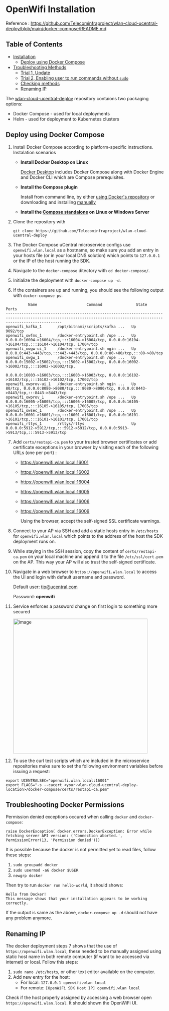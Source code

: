 # OpenWifi Installation

Reference : https://github.com/Telecominfraproject/wlan-cloud-ucentral-deploy/blob/main/docker-compose/README.md 

## Table of Contents
- [Installation](https://github.com/NTUST-BMW-Lab/internship/blob/2024-TEEP-Lauren/installation/OpenWifi-Installation-Guide.md#openwifi-installation)
   - [Deploy using Docker Compose](https://github.com/NTUST-BMW-Lab/internship/blob/2024-TEEP-Lauren/installation/OpenWifi-Installation-Guide.md#deploy-using-docker-compose)
- [Troubleshooting Methods](https://github.com/NTUST-BMW-Lab/internship/blob/2024-TEEP-Lauren/installation/OpenWifi-Installation-Guide.md#troubleshooting-methods)
  - [Trial 1, Update](https://github.com/NTUST-BMW-Lab/internship/blob/2024-TEEP-Lauren/installation/OpenWifi-Installation-Guide.md#trial-1-update)
  - [Trial 2, Enabling user to run commands without `sudo`](https://github.com/NTUST-BMW-Lab/internship/blob/2024-TEEP-Lauren/installation/OpenWifi-Installation-Guide.md#trial-2-add-current-user-to-docker-group-enabling-it-to-run-without-sudo)
  - [Checking methods](https://github.com/NTUST-BMW-Lab/internship/blob/2024-TEEP-Lauren/installation/OpenWifi-Installation-Guide.md#checking-methods)
  - [Renaming IP](https://github.com/NTUST-BMW-Lab/internship/blob/2024-TEEP-Lauren/installation/OpenWifi-Installation-Guide.md#renaming-ip)

The [wlan-cloud-ucentral-deploy](https://github.com/Telecominfraproject/wlan-cloud-ucentral-deploy) repository contaions two packaging options:
- Docker Compose - used for local deployments
- Helm - used for deployment to Kubernetes clusters

## Deploy using Docker Compose

1. Install Docker Compose according to platform-specific instructions.
   Instalation scenarios
   - **Install Docker Desktop on Linux**
   
     [Docker Desktop](https://docs.docker.com/desktop/install/linux-install/) includes Docker Compose along with Docker Engine and Docker CLI which are Compose prerequisites.
   - **Install the Compose plugin**

     Install from command line, by either [using Docker's repository](https://docs.docker.com/compose/install/linux/#install-using-the-repository) or downloading and installing [manually](https://docs.docker.com/compose/install/linux/#install-the-plugin-manually)
   - **Install the [Compose standalone](https://docs.docker.com/compose/install/standalone/) on Linux or Windows Server**
     
2. Clone the repository with
   ```
   git clone https://github.com/Telecominfraproject/wlan-cloud-ucentral-deploy
   ```
3. The Docker Compose uCentral microservice configs use `openwifi.wlan.local` as a hostname, so make sure you add an entry in your hosts file (or in your local DNS solution) which points to `127.0.0.1` or the IP of the host running the SDK.
4. Navigate to the `docker-compose` ditectory with `cd docker-compose/`.
5. Initialize the deployment with `docker-compose up -d`.
6. If the containers are up and running, you should see the following output with `docker-compose ps`:
```
          Name                      Command               State                                                   Ports
---------------------------------------------------------------------------------------------------------------------------------------------------------------------
openwifi_kafka_1       /opt/bitnami/scripts/kafka ...   Up      9092/tcp
openwifi_owfms_1       /docker-entrypoint.sh /ope ...   Up      0.0.0.0:16004->16004/tcp,:::16004->16004/tcp, 0.0.0.0:16104->16104/tcp,:::16104->16104/tcp, 17004/tcp
openwifi_owgw-ui_1     /docker-entrypoint.sh ngin ...   Up      0.0.0.0:443->443/tcp,:::443->443/tcp, 0.0.0.0:80->80/tcp,:::80->80/tcp
openwifi_owgw_1        /docker-entrypoint.sh /ope ...   Up      0.0.0.0:15002->15002/tcp,:::15002->15002/tcp, 0.0.0.0:16002->16002/tcp,:::16002->16002/tcp,
                                                                0.0.0.0:16003->16003/tcp,:::16003->16003/tcp, 0.0.0.0:16102->16102/tcp,:::16102->16102/tcp, 17002/tcp
openwifi_owprov-ui_1   /docker-entrypoint.sh ngin ...   Up      80/tcp, 0.0.0.0:8080->8080/tcp,:::8080->8080/tcp, 0.0.0.0:8443->8443/tcp,:::8443->8443/tcp
openwifi_owprov_1      /docker-entrypoint.sh /ope ...   Up      0.0.0.0:16005->16005/tcp,:::16005->16005/tcp, 0.0.0.0:16105->16105/tcp,:::16105->16105/tcp, 17005/tcp
openwifi_owsec_1       /docker-entrypoint.sh /ope ...   Up      0.0.0.0:16001->16001/tcp,:::16001->16001/tcp, 0.0.0.0:16101->16101/tcp,:::16101->16101/tcp, 17001/tcp
openwifi_rttys_1       /rttys/rttys                     Up      0.0.0.0:5912->5912/tcp,:::5912->5912/tcp, 0.0.0.0:5913->5913/tcp,:::5913->5913/tcp
```   
7. Add `certs/restapi-ca.pem` to your trusted browser certificates or add certificate exceptions in your browser by visiting each of the following URLs (one per port) :
   - https://openwifi.wlan.local:16001
   - https://openwifi.wlan.local:16002
   - https://openwifi.wlan.local:16004
   - https://openwifi.wlan.local:16005
   - https://openwifi.wlan.local:16006
   - https://openwifi.wlan.local:16009

     Using the browser, accept the self-signed SSL certificate warnings.

8. Connect to your AP via SSH and add a static hosts entry in `/etc/hosts` for `openwifi.wlan.local` which points to the address of the host the SDK deployment runs on.
9. While staying in the SSH session, copy the content of `certs/restapi-ca.pem` on your local machine and append it to the file `/etc/ssl/cert.pem` on the AP. This way your AP will also trust the self-signed certificate.
10. Navigate in a web browser to `https://openwifi.wlan.local` to access the UI and login with default username and password.

    Default user: tip@ucentral.com

    Password: **openwifi**
   
12. Service enforces a password change on first login to something more secured

    <img width="428" alt="image" src="https://github.com/laurenchristyt/open-wifi/assets/113244831/c36fc813-a805-4344-ad56-0e0bd5834f9f">
    
14. To use the curl test scripts which are included in the microservice repositories make sure to set the following environment variables before issuing a request:
```
export UCENTRALSEC="openwifi.wlan.local:16001"
export FLAGS="-s --cacert <your-wlan-cloud-ucentral-deploy-location>/docker-compose/certs/restapi-ca.pem"
```

## Troubleshooting Docker Permissions

Permission denied exceptions occured when calling ```docker``` and ```docker-compose```:
```
raise DockerException( docker.errors.DockerException: Error while fetching server API version: ('Connection aborted.', PermissionError(13, 'Permission denied')))
```

It is possible because the docker is not permitted yet to read files, follow these steps:
1. `sudo groupadd docker`
2. `sudo usermod -aG docker $USER`
3. `newgrp docker`

Then try to run `docker run hello-world`, it should shows:
```
Hello from Docker!
This message shows that your installation appears to be working correctly.
```
If the output is same as the above, `docker-compose up -d` should not have any problem anymore.

## Renaming IP
The docker deployment steps 7 shows that the use of ```https://openwifi.wlan.local```, these needed to be manually assigned using static host name in both remote computer (if want to be accessed via internet) or local. Follow this steps:
1. `sudo nano /etc/hosts`, or other text editor available on the computer.
2. Add new entry for the host:
   * For local: `127.0.0.1 openwifi.wlan local`
   * For remote: `[OpenWiFi SDK Host IP] openwifi.wlan local`

Check if the host properly assigned by accessing a web browser open `https://openwifi.wlan.local`. It should shown the OpenWiFi UI.